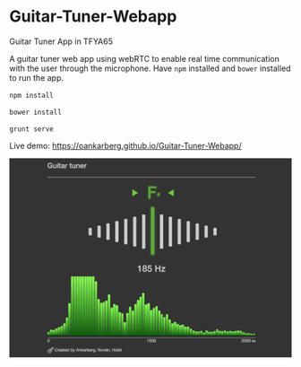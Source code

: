# Guitar-Tuner-Webapp
Guitar Tuner App in TFYA65

A guitar tuner web app using webRTC to enable real time communication with the user through the microphone. Have `npm` installed and `bower` installed to run the app.


```
npm install
```
```
bower install
```
``` 
grunt serve
```



Live demo: https://oankarberg.github.io/Guitar-Tuner-Webapp/

![Guiter tuner web app](https://github.com/oankarberg/Guitar-Tuner-Webapp/blob/master/screenshots/guitar_tuner_app.png)
